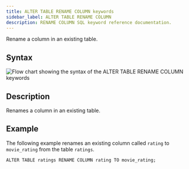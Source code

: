 ```yaml
---
title: ALTER TABLE RENAME COLUMN keywords
sidebar_label: ALTER TABLE RENAME COLUMN
description: RENAME COLUMN SQL keyword reference documentation.
---
```


Rename a column in an existing table.

## Syntax

![Flow chart showing the syntax of the ALTER TABLE RENAME COLUMN keywords](/img/docs/diagrams/alterTableRenameColumn.svg)

## Description

Renames a column in an existing table.


## Example

The following example renames an existing column called `rating` to `movie_rating` from the table
`ratings`.

```questdb-sql title="Renaming a column"
ALTER TABLE ratings RENAME COLUMN rating TO movie_rating;
```
